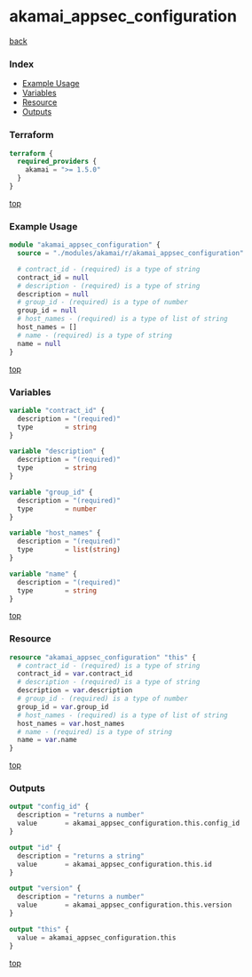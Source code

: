 # akamai_appsec_configuration

[back](../akamai.md)

### Index

- [Example Usage](#example-usage)
- [Variables](#variables)
- [Resource](#resource)
- [Outputs](#outputs)

### Terraform

```terraform
terraform {
  required_providers {
    akamai = ">= 1.5.0"
  }
}
```

[top](#index)

### Example Usage

```terraform
module "akamai_appsec_configuration" {
  source = "./modules/akamai/r/akamai_appsec_configuration"

  # contract_id - (required) is a type of string
  contract_id = null
  # description - (required) is a type of string
  description = null
  # group_id - (required) is a type of number
  group_id = null
  # host_names - (required) is a type of list of string
  host_names = []
  # name - (required) is a type of string
  name = null
}
```

[top](#index)

### Variables

```terraform
variable "contract_id" {
  description = "(required)"
  type        = string
}

variable "description" {
  description = "(required)"
  type        = string
}

variable "group_id" {
  description = "(required)"
  type        = number
}

variable "host_names" {
  description = "(required)"
  type        = list(string)
}

variable "name" {
  description = "(required)"
  type        = string
}
```

[top](#index)

### Resource

```terraform
resource "akamai_appsec_configuration" "this" {
  # contract_id - (required) is a type of string
  contract_id = var.contract_id
  # description - (required) is a type of string
  description = var.description
  # group_id - (required) is a type of number
  group_id = var.group_id
  # host_names - (required) is a type of list of string
  host_names = var.host_names
  # name - (required) is a type of string
  name = var.name
}
```

[top](#index)

### Outputs

```terraform
output "config_id" {
  description = "returns a number"
  value       = akamai_appsec_configuration.this.config_id
}

output "id" {
  description = "returns a string"
  value       = akamai_appsec_configuration.this.id
}

output "version" {
  description = "returns a number"
  value       = akamai_appsec_configuration.this.version
}

output "this" {
  value = akamai_appsec_configuration.this
}
```

[top](#index)
